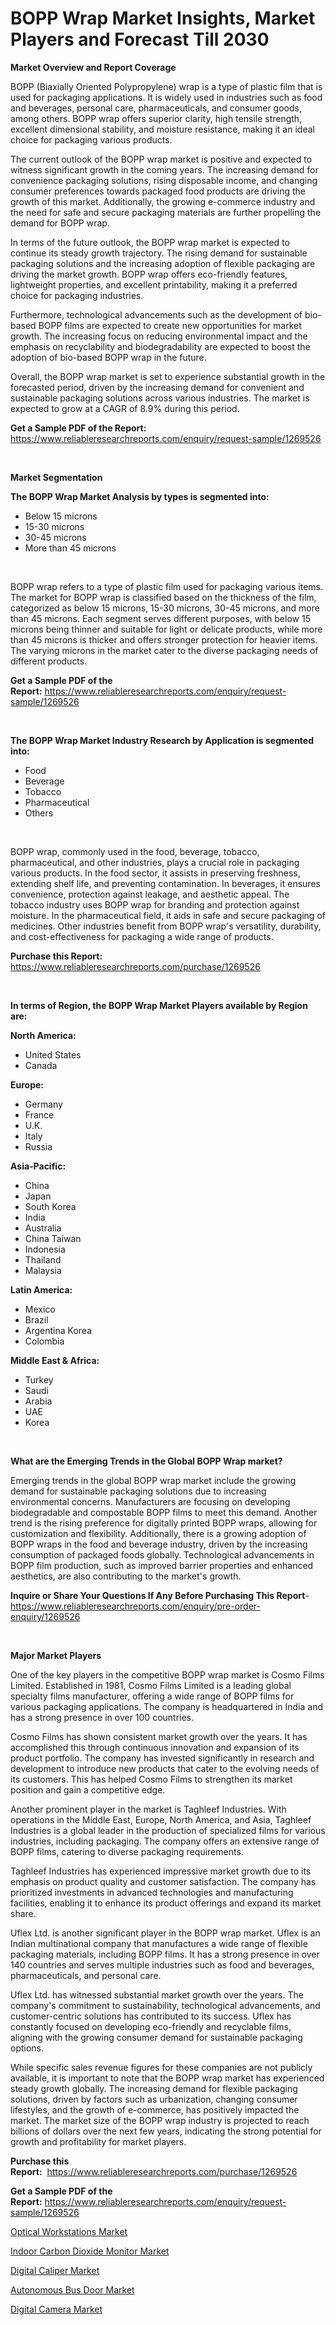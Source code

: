 <p><h1>BOPP Wrap Market Insights, Market Players and Forecast Till 2030</h1></p><p><strong>Market Overview and Report Coverage</strong></p>
<p><p>BOPP (Biaxially Oriented Polypropylene) wrap is a type of plastic film that is used for packaging applications. It is widely used in industries such as food and beverages, personal care, pharmaceuticals, and consumer goods, among others. BOPP wrap offers superior clarity, high tensile strength, excellent dimensional stability, and moisture resistance, making it an ideal choice for packaging various products.</p><p>The current outlook of the BOPP wrap market is positive and expected to witness significant growth in the coming years. The increasing demand for convenience packaging solutions, rising disposable income, and changing consumer preferences towards packaged food products are driving the growth of this market. Additionally, the growing e-commerce industry and the need for safe and secure packaging materials are further propelling the demand for BOPP wrap.</p><p>In terms of the future outlook, the BOPP wrap market is expected to continue its steady growth trajectory. The rising demand for sustainable packaging solutions and the increasing adoption of flexible packaging are driving the market growth. BOPP wrap offers eco-friendly features, lightweight properties, and excellent printability, making it a preferred choice for packaging industries.</p><p>Furthermore, technological advancements such as the development of bio-based BOPP films are expected to create new opportunities for market growth. The increasing focus on reducing environmental impact and the emphasis on recyclability and biodegradability are expected to boost the adoption of bio-based BOPP wrap in the future.</p><p>Overall, the BOPP wrap market is set to experience substantial growth in the forecasted period, driven by the increasing demand for convenient and sustainable packaging solutions across various industries. The market is expected to grow at a CAGR of 8.9% during this period.</p></p>
<p><strong>Get a Sample PDF of the Report:</strong> <a href="https://www.reliableresearchreports.com/enquiry/request-sample/1269526">https://www.reliableresearchreports.com/enquiry/request-sample/1269526</a></p>
<p>&nbsp;</p>
<p><strong>Market Segmentation</strong></p>
<p><strong>The BOPP Wrap Market Analysis by types is segmented into:</strong></p>
<p><ul><li>Below 15 microns</li><li>15-30 microns</li><li>30-45 microns</li><li>More than 45 microns</li></ul></p>
<p>&nbsp;</p>
<p><p>BOPP wrap refers to a type of plastic film used for packaging various items. The market for BOPP wrap is classified based on the thickness of the film, categorized as below 15 microns, 15-30 microns, 30-45 microns, and more than 45 microns. Each segment serves different purposes, with below 15 microns being thinner and suitable for light or delicate products, while more than 45 microns is thicker and offers stronger protection for heavier items. The varying microns in the market cater to the diverse packaging needs of different products.</p></p>
<p><strong>Get a Sample PDF of the Report:</strong>&nbsp;<a href="https://www.reliableresearchreports.com/enquiry/request-sample/1269526">https://www.reliableresearchreports.com/enquiry/request-sample/1269526</a></p>
<p>&nbsp;</p>
<p><strong>The BOPP Wrap Market Industry Research by Application is segmented into:</strong></p>
<p><ul><li>Food</li><li>Beverage</li><li>Tobacco</li><li>Pharmaceutical</li><li>Others</li></ul></p>
<p>&nbsp;</p>
<p><p>BOPP wrap, commonly used in the food, beverage, tobacco, pharmaceutical, and other industries, plays a crucial role in packaging various products. In the food sector, it assists in preserving freshness, extending shelf life, and preventing contamination. In beverages, it ensures convenience, protection against leakage, and aesthetic appeal. The tobacco industry uses BOPP wrap for branding and protection against moisture. In the pharmaceutical field, it aids in safe and secure packaging of medicines. Other industries benefit from BOPP wrap's versatility, durability, and cost-effectiveness for packaging a wide range of products.</p></p>
<p><strong>Purchase this Report:</strong>&nbsp; <a href="https://www.reliableresearchreports.com/purchase/1269526">https://www.reliableresearchreports.com/purchase/1269526</a></p>
<p>&nbsp;</p>
<p><strong>In terms of Region, the BOPP Wrap Market Players available by Region are:</strong></p>
<p>
    <p> <strong> North America: </strong>
        <ul>
            <li>United States</li>
            <li>Canada</li>
        </ul>
        </p> 
    <p> <strong> Europe: </strong>
        <ul>
            <li>Germany</li>
            <li>France</li>
            <li>U.K.</li>
            <li>Italy</li>
            <li>Russia</li>
        </ul>
        </p> 
    <p> <strong> Asia-Pacific: </strong>
        <ul>
            <li>China</li>
            <li>Japan</li>
            <li>South Korea</li>
            <li>India</li>
            <li>Australia</li>
            <li>China Taiwan</li>
            <li>Indonesia</li>
            <li>Thailand</li>
            <li>Malaysia</li>
        </ul>
        </p> 
    <p> <strong> Latin America: </strong>
        <ul>
            <li>Mexico</li>
            <li>Brazil</li>
            <li>Argentina Korea</li>
            <li>Colombia</li>
        </ul>
        </p> 
    <p> <strong> Middle East & Africa: </strong>
        <ul>
            <li>Turkey</li>
            <li>Saudi</li>
            <li>Arabia</li>
            <li>UAE</li>
            <li>Korea</li>
        </ul>
    </p>
    </p>
<p>&nbsp;</p>
<p><strong>What are the Emerging Trends in the Global BOPP Wrap market?</strong></p>
<p><p>Emerging trends in the global BOPP wrap market include the growing demand for sustainable packaging solutions due to increasing environmental concerns. Manufacturers are focusing on developing biodegradable and compostable BOPP films to meet this demand. Another trend is the rising preference for digitally printed BOPP wraps, allowing for customization and flexibility. Additionally, there is a growing adoption of BOPP wraps in the food and beverage industry, driven by the increasing consumption of packaged foods globally. Technological advancements in BOPP film production, such as improved barrier properties and enhanced aesthetics, are also contributing to the market's growth.</p></p>
<p><strong>Inquire or Share Your Questions If Any Before Purchasing This Report</strong>- <a href="https://www.reliableresearchreports.com/enquiry/pre-order-enquiry/1269526">https://www.reliableresearchreports.com/enquiry/pre-order-enquiry/1269526</a></p>
<p>&nbsp;</p>
<p><strong>Major Market Players</strong></p>
<p><p>One of the key players in the competitive BOPP wrap market is Cosmo Films Limited. Established in 1981, Cosmo Films Limited is a leading global specialty films manufacturer, offering a wide range of BOPP films for various packaging applications. The company is headquartered in India and has a strong presence in over 100 countries.</p><p>Cosmo Films has shown consistent market growth over the years. It has accomplished this through continuous innovation and expansion of its product portfolio. The company has invested significantly in research and development to introduce new products that cater to the evolving needs of its customers. This has helped Cosmo Films to strengthen its market position and gain a competitive edge.</p><p>Another prominent player in the market is Taghleef Industries. With operations in the Middle East, Europe, North America, and Asia, Taghleef Industries is a global leader in the production of specialized films for various industries, including packaging. The company offers an extensive range of BOPP films, catering to diverse packaging requirements.</p><p>Taghleef Industries has experienced impressive market growth due to its emphasis on product quality and customer satisfaction. The company has prioritized investments in advanced technologies and manufacturing facilities, enabling it to enhance its product offerings and expand its market share.</p><p>Uflex Ltd. is another significant player in the BOPP wrap market. Uflex is an Indian multinational company that manufactures a wide range of flexible packaging materials, including BOPP films. It has a strong presence in over 140 countries and serves multiple industries such as food and beverages, pharmaceuticals, and personal care.</p><p>Uflex Ltd. has witnessed substantial market growth over the years. The company's commitment to sustainability, technological advancements, and customer-centric solutions has contributed to its success. Uflex has constantly focused on developing eco-friendly and recyclable films, aligning with the growing consumer demand for sustainable packaging options.</p><p>While specific sales revenue figures for these companies are not publicly available, it is important to note that the BOPP wrap market has experienced steady growth globally. The increasing demand for flexible packaging solutions, driven by factors such as urbanization, changing consumer lifestyles, and the growth of e-commerce, has positively impacted the market. The market size of the BOPP wrap industry is projected to reach billions of dollars over the next few years, indicating the strong potential for growth and profitability for market players.</p></p>
<p><strong>Purchase this Report:</strong>&nbsp;&nbsp;<a href="https://www.reliableresearchreports.com/purchase/1269526">https://www.reliableresearchreports.com/purchase/1269526</a></p>
<p></p>
<p><strong>Get a Sample PDF of the Report:</strong>&nbsp;<a href="https://www.reliableresearchreports.com/enquiry/request-sample/1269526">https://www.reliableresearchreports.com/enquiry/request-sample/1269526</a></p>
<p><p><a href="https://www.linkedin.com/pulse/decoding-optical-workstations-market-deep-dive-latest-coule/">Optical Workstations Market</a></p><p><a href="https://www.linkedin.com/pulse/decoding-indoor-carbon-dioxide-monitor-market-deep-dive-s7m6e/">Indoor Carbon Dioxide Monitor Market</a></p><p><a href="https://medium.com/@jasonmartin866/digital-caliper-market-size-growth-forecast-2023-2030-217f7cc4cb24">Digital Caliper Market</a></p><p><a href="https://github.com/jonneygiverf/Market-Research-Report-List-1/blob/main/autonomous-bus-door-market.md">Autonomous Bus Door Market</a></p><p><a href="https://medium.com/@draft.web.back/digital-camera-market-size-growth-forecast-2023-2030-51d345f385aa">Digital Camera Market</a></p></p>